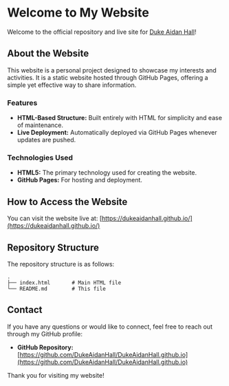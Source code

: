 # Welcome to My Website

Welcome to the official repository and live site for [Duke Aidan Hall](https://dukeaidanhall.github.io/)!

## About the Website

This website is a personal project designed to showcase my interests and activities. It is a static website hosted through GitHub Pages, offering a simple yet effective way to share information.

### Features
- **HTML-Based Structure:** Built entirely with HTML for simplicity and ease of maintenance.
- **Live Deployment:** Automatically deployed via GitHub Pages whenever updates are pushed.

### Technologies Used
- **HTML5:** The primary technology used for creating the website.
- **GitHub Pages:** For hosting and deployment.

## How to Access the Website
You can visit the website live at: [https://dukeaidanhall.github.io/](https://dukeaidanhall.github.io/)

## Repository Structure
The repository structure is as follows:
```
.
├── index.html       # Main HTML file
└── README.md        # This file
```

## Contact
If you have any questions or would like to connect, feel free to reach out through my GitHub profile:

- **GitHub Repository:** [https://github.com/DukeAidanHall/DukeAidanHall.github.io](https://github.com/DukeAidanHall/DukeAidanHall.github.io)

Thank you for visiting my website!
